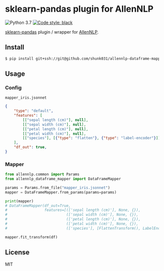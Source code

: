 # sklearn-pandas plugin for AllenNLP

![Python 3.7](https://img.shields.io/badge/python-3.7%2B-brightgreen.svg)
[![Code style: black](https://img.shields.io/badge/code%20style-black-000000.svg)](https://github.com/psf/black)


[sklearn-pandas](https://github.com/scikit-learn-contrib/sklearn-pandas) plugin / wrapper for [AllenNLP](https://github.com/allenai/allennlp).

## Install

```sh
$ pip install git+ssh://git@github.com/shunk031/allennlp-dataframe-mapper.git
```

## Usage

### Config

`mapper_iris.jsonnet`

```json
{
    "type": "default",
    "features": [
        [["sepal length (cm)"], null],
        [["sepal width (cm)"], null],
        [["petal length (cm)"], null],
        [["petal width (cm)"], null],
        [["species"], [{"type": "flatten"}, {"type": "label-encoder"}]],
    ],
    "df_out": true,
}
```

### Mapper

```python
from allennlp.common import Params
from allennlp_dataframe_mapper import DataFrameMapper

params = Params.from_file("mapper_iris.jsonnet")
mapper = DataFrameMapper.from_params(params=params)

print(mapper)
# DataFrameMapper(df_out=True,
#                 features=[(['sepal length (cm)'], None, {}),
#                           (['sepal width (cm)'], None, {}),
#                           (['petal length (cm)'], None, {}),
#                           (['petal width (cm)'], None, {}),
#                           (['species'], [FlattenTransform(), LabelEncoder()], {})])

mapper.fit_transform(df)
```

## License

MIT
